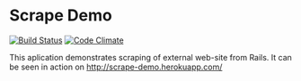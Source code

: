 # Scrape Demo

[![Build Status](https://travis-ci.org/szyablitsky/scrape_demo.svg?branch=master)](https://travis-ci.org/szyablitsky/scrape_demo)
[![Code Climate](https://codeclimate.com/github/szyablitsky/scrape_demo/badges/gpa.svg)](https://codeclimate.com/github/szyablitsky/scrape_demo)

This aplication demonstrates scraping of external web-site from Rails. It can be seen in action on http://scrape-demo.herokuapp.com/
